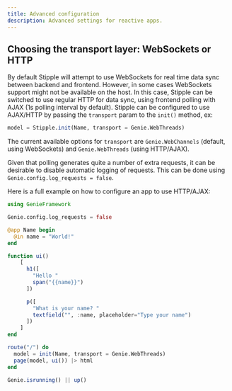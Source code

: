 ```yaml
---
title: Advanced configuration
description: Advanced settings for reactive apps.
---
```


## Choosing the transport layer: WebSockets or HTTP

By default Stipple will attempt to use WebSockets for real time data sync between backend and frontend.
However, in some cases WebSockets support might not be available on the host. In this case, Stipple can be
switched to use regular HTTP for data sync, using frontend polling with AJAX (1s polling interval by default).
Stipple can be configured to use AJAX/HTTP by passing the `transport` param to the `init()` method, ex:

```julia
model = Stipple.init(Name, transport = Genie.WebThreads)
```

The current available options for `transport` are `Genie.WebChannels` (default, using WebSockets) and
`Genie.WebThreads` (using HTTP/AJAX).

Given that polling generates quite a number of extra requests, it can be desirable to disable automatic
logging of requests. This can be done using `Genie.config.log_requests = false`.

Here is a full example on how to configure an app to use HTTP/AJAX:

```julia
using GenieFramework

Genie.config.log_requests = false

@app Name begin
  @in name = "World!"
end

function ui()
    [
      h1([
        "Hello "
        span("{{name}}")
      ])

      p([
        "What is your name? "
        textfield("", :name, placeholder="Type your name")
      ])
    ]
end

route("/") do
  model = init(Name, transport = Genie.WebThreads)
  page(model, ui()) |> html
end

Genie.isrunning() || up()
```
